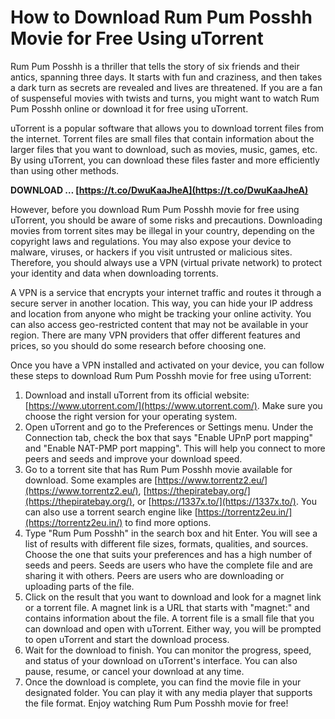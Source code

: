 # How to Download Rum Pum Posshh Movie for Free Using uTorrent
 
Rum Pum Posshh is a thriller that tells the story of six friends and their antics, spanning three days. It starts with fun and craziness, and then takes a dark turn as secrets are revealed and lives are threatened. If you are a fan of suspenseful movies with twists and turns, you might want to watch Rum Pum Posshh online or download it for free using uTorrent.
 
uTorrent is a popular software that allows you to download torrent files from the internet. Torrent files are small files that contain information about the larger files that you want to download, such as movies, music, games, etc. By using uTorrent, you can download these files faster and more efficiently than using other methods.
 
**DOWNLOAD … [https://t.co/DwuKaaJheA](https://t.co/DwuKaaJheA)**


 
However, before you download Rum Pum Posshh movie for free using uTorrent, you should be aware of some risks and precautions. Downloading movies from torrent sites may be illegal in your country, depending on the copyright laws and regulations. You may also expose your device to malware, viruses, or hackers if you visit untrusted or malicious sites. Therefore, you should always use a VPN (virtual private network) to protect your identity and data when downloading torrents.
 
A VPN is a service that encrypts your internet traffic and routes it through a secure server in another location. This way, you can hide your IP address and location from anyone who might be tracking your online activity. You can also access geo-restricted content that may not be available in your region. There are many VPN providers that offer different features and prices, so you should do some research before choosing one.
 
Once you have a VPN installed and activated on your device, you can follow these steps to download Rum Pum Posshh movie for free using uTorrent:
 
1. Download and install uTorrent from its official website: [https://www.utorrent.com/](https://www.utorrent.com/). Make sure you choose the right version for your operating system.
2. Open uTorrent and go to the Preferences or Settings menu. Under the Connection tab, check the box that says "Enable UPnP port mapping" and "Enable NAT-PMP port mapping". This will help you connect to more peers and seeds and improve your download speed.
3. Go to a torrent site that has Rum Pum Posshh movie available for download. Some examples are [https://www.torrentz2.eu/](https://www.torrentz2.eu/), [https://thepiratebay.org/](https://thepiratebay.org/), or [https://1337x.to/](https://1337x.to/). You can also use a torrent search engine like [https://torrentz2eu.in/](https://torrentz2eu.in/) to find more options.
4. Type "Rum Pum Posshh" in the search box and hit Enter. You will see a list of results with different file sizes, formats, qualities, and sources. Choose the one that suits your preferences and has a high number of seeds and peers. Seeds are users who have the complete file and are sharing it with others. Peers are users who are downloading or uploading parts of the file.
5. Click on the result that you want to download and look for a magnet link or a torrent file. A magnet link is a URL that starts with "magnet:" and contains information about the file. A torrent file is a small file that you can download and open with uTorrent. Either way, you will be prompted to open uTorrent and start the download process.
6. Wait for the download to finish. You can monitor the progress, speed, and status of your download on uTorrent's interface. You can also pause, resume, or cancel your download at any time.
7. Once the download is complete, you can find the movie file in your designated folder. You can play it with any media player that supports the file format. Enjoy watching Rum Pum Posshh movie for free!

 <p 
Rum Pum Posshh full movie free download utorrent hindi,  How to download Rum Pum Posshh hindi movie for free using utorrent,  Rum Pum Posshh utorrent download link hindi free,  Watch Rum Pum Posshh online free hindi utorrent,  Rum Pum Posshh hindi movie torrent file free download,  Rum Pum Posshh 2013 hindi movie free download utorrent,  Utorrent hindi movies free download Rum Pum Posshh,  Rum Pum Posshh full hd movie download utorrent hindi,  Rum Pum Posshh hindi movie 720p free download utorrent,  Download Rum Pum Posshh movie in hindi free with utorrent,  Rum Pum Posshh movie download free hindi utorrent magnet link,  Rum Pum Posshh hindi movie free download utorrent kickass,  Utorrent bollywood movies free download Rum Pum Posshh,  Rum Pum Posshh full movie watch online free hindi utorrent,  Rum Pum Posshh hindi movie mp4 free download utorrent,  Download Rum Pum Posshh movie songs in hindi free utorrent,  Rum Pum Posshh movie trailer free download utorrent hindi,  Rum Pum Posshh full movie in hindi free download utorrent filmywap,  Utorrent latest hindi movies free download Rum Pum Posshh,  Rum Pum Posshh full movie in hindi hd 1080p free download utorrent,  Download subtitles for Rum Pum Posshh movie in hindi free utorrent,  Rum Pum Posshh full movie in hindi dubbed free download utorrent,  Utorrent old hindi movies free download Rum Pum Posshh,  Rum Pum Posshh full movie in hindi online free download utorrent,  Rum Pum Posshh full movie in hindi youtube free download utorrent,  Download background music for Rum Pum Posshh movie in hindi free utorrent,  Rum Pum Posshh full movie in hindi dailymotion free download utorrent,  Utorrent comedy hindi movies free download Rum Pum Posshh,  Rum Pum Posshh full movie in hindi with english subtitles free download utorrent,  Download poster for Rum Pum Posshh movie in hindi free utorrent,  Rum Pum Posshh full movie in hindi netflix free download utorrent,  Utorrent action hindi movies free download Rum Pum Posshh,  Rum Pum Posshh full movie in hindi amazon prime free download utorrent,  Download ringtone for Rum Pum Posshh movie in hindi free utorrent,  Rum Pum Posshh full movie in hindi hotstar free download utorrent,  Utorrent romantic hindi movies free download Rum Pum Posshh,  Rum Pum Posshh full movie in hindi zee5 free download utorrent,  Download script for Rum Pum Posshh movie in hindi free utorrent,  Rum Pum Posshh full movie in hindi voot free download utorrent,  Utorrent thriller hindi movies free download Rum Pum Posshh,  Rum Pum Posshh full movie in hindi mx player free download utorrent,  Download wallpaper for Rum Pum Posshh movie in hindi free utorrent,  Rum Pum Posshh full movie in hindi sony liv free download utorrent,  Utorrent horror hindi movies free download Rum Pum Posshh,  Rum Pum Posshh full movie in hindi disney plus hotstar free download utorrent,  Download font for Rum Pum Posshh movie title in hindi free utorrent,  Rum Pum Posshh full movie in hindi hulu free download utorrent,  Utorrent drama hindi movies free download Rum Pum Posshh,  Download logo for Rum Pum Posshh movie in hindi free utorrent
 8cf37b1e13
 
